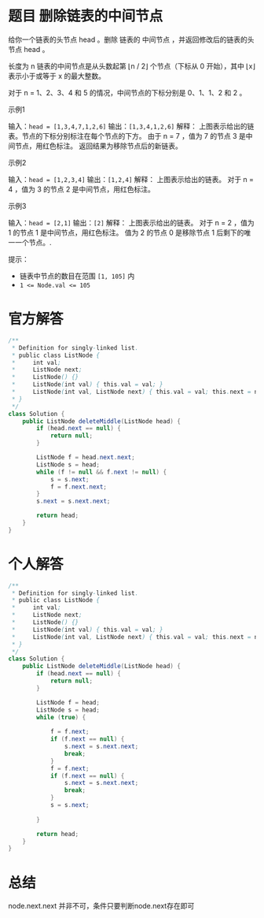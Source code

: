 # 题目 删除链表的中间节点

给你一个链表的头节点 head 。删除 链表的 中间节点 ，并返回修改后的链表的头节点 head 。

长度为 n 链表的中间节点是从头数起第 ⌊n / 2⌋ 个节点（下标从 0 开始），其中 ⌊x⌋ 表示小于或等于 x 的最大整数。

对于 n = 1、2、3、4 和 5 的情况，中间节点的下标分别是 0、1、1、2 和 2 。

示例1

输入：```head = [1,3,4,7,1,2,6]```
输出：```[1,3,4,1,2,6]```
解释：
上图表示给出的链表。节点的下标分别标注在每个节点的下方。
由于 n = 7 ，值为 7 的节点 3 是中间节点，用红色标注。
返回结果为移除节点后的新链表。

示例2

输入：```head = [1,2,3,4]```
输出：```[1,2,4]```
解释：
上图表示给出的链表。
对于 n = 4 ，值为 3 的节点 2 是中间节点，用红色标注。

示例3

输入：```head = [2,1]```
输出：```[2]```
解释：
上图表示给出的链表。
对于 n = 2 ，值为 1 的节点 1 是中间节点，用红色标注。
值为 2 的节点 0 是移除节点 1 后剩下的唯一一个节点。.

提示：

* 链表中节点的数目在范围 ```[1, 105]``` 内
* ```1 <= Node.val <= 105```

# 官方解答
```java
/**
 * Definition for singly-linked list.
 * public class ListNode {
 *     int val;
 *     ListNode next;
 *     ListNode() {}
 *     ListNode(int val) { this.val = val; }
 *     ListNode(int val, ListNode next) { this.val = val; this.next = next; }
 * }
 */
class Solution {
    public ListNode deleteMiddle(ListNode head) {
        if (head.next == null) {
            return null;
        }

        ListNode f = head.next.next;
        ListNode s = head;
        while (f != null && f.next != null) {
            s = s.next;
            f = f.next.next;
        }
        s.next = s.next.next;

        return head;
    }
}

```

# 个人解答

```java
/**
 * Definition for singly-linked list.
 * public class ListNode {
 *     int val;
 *     ListNode next;
 *     ListNode() {}
 *     ListNode(int val) { this.val = val; }
 *     ListNode(int val, ListNode next) { this.val = val; this.next = next; }
 * }
 */
class Solution {
    public ListNode deleteMiddle(ListNode head) {
        if (head.next == null) {
            return null;
        }

        ListNode f = head;
        ListNode s = head;
        while (true) {
            
            f = f.next;
            if (f.next == null) {
                s.next = s.next.next;
                break;
            }
            f = f.next;
            if (f.next == null) {
                s.next = s.next.next;
                break;
            }
            s = s.next;
            
        }

        return head;
    }
}

```

# 总结
node.next.next 并非不可，条件只要判断node.next存在即可
